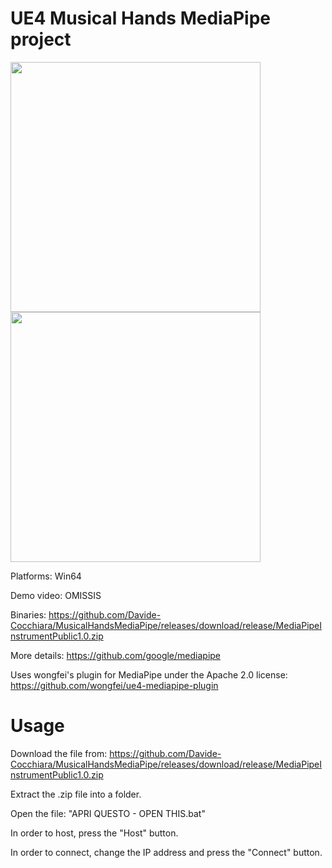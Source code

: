 # UE4 Musical Hands MediaPipe project
<p float="left">
<img src="https://user-images.githubusercontent.com/19667027/166445174-f4e5f08f-b6be-4d69-8d80-fa5e35bcf3e7.png"  width="400">
<img src="https://user-images.githubusercontent.com/19667027/166445171-8a09f091-6166-4668-9eaa-af12086e82d2.png" width="400">
</p>
Platforms: Win64

Demo video: OMISSIS

Binaries: https://github.com/Davide-Cocchiara/MusicalHandsMediaPipe/releases/download/release/MediaPipeInstrumentPublic1.0.zip

More details: https://github.com/google/mediapipe

Uses wongfei's plugin for MediaPipe under the Apache 2.0 license: https://github.com/wongfei/ue4-mediapipe-plugin

# Usage

Download the file from:
https://github.com/Davide-Cocchiara/MusicalHandsMediaPipe/releases/download/release/MediaPipeInstrumentPublic1.0.zip

Extract the .zip file into a folder.

Open the file: "APRI QUESTO - OPEN THIS.bat"

In order to host, press the "Host" button.

In order to connect, change the IP address and press the "Connect" button.
